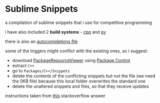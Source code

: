 # Sublime Snippets

a compilation of sublime snippets that i use for competitive programming

i have also included 2 **build systems** - [cpp](./CPP.sublime-build) and [py](Pyy.sublime-build)

there is also an [autocompletions file](./basic.sublime-completions)

some of the triggers might conflict with the existing ones, so i suggest:

* download [PackageResourceViewer](https://packagecontrol.io/packages/PackageResourceViewer) using [Package Control](https://packagecontrol.io/)
* extract `C++`
* go to `Packages/C++/Snippets`
* delete the contents of the conflicting snippets but not the file (we need the 0KB file) because this local folder overwrites the standard one
* delete the unaltered snippets and files, so that they receive updates

instructions taken from [this](https://stackoverflow.com/a/21196293) stackoverflow answer

